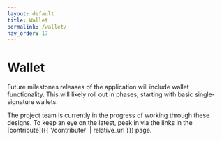 ```yaml
---
layout: default
title: Wallet
permalink: /wallet/
nav_order: 17
---
```


# Wallet

Future milestones releases of the application will include wallet functionality. This will likely roll out in phases, starting with basic single-signature wallets.

The project team is currently in the progress of working through these designs. To keep an eye on the latest, peek in via the links in the [contribute]({{ '/contribute/' | relative_url }}) page.